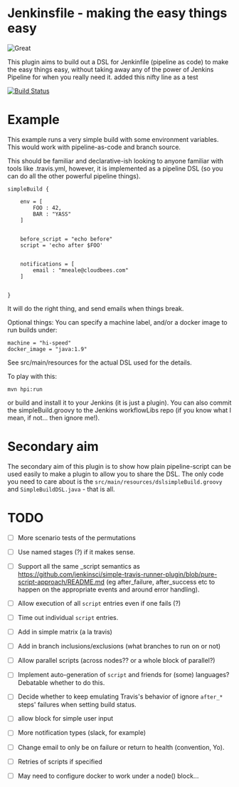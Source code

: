 # Jenkinsfile - making the easy things easy

![Great](great.jpg)

This plugin aims to build out a DSL for Jenkinfile (pipeline as code) to make the easy things easy, without taking away any of the power of Jenkins Pipeline for when you really need it.
added this nifty line as a test

[![Build Status](https://jenkins.ci.cloudbees.com/job/plugins/job/simple-build-for-pipeline-plugin/badge/icon)](https://jenkins.ci.cloudbees.com/job/plugins/job/simple-build-for-pipeline-plugin/)

# Example

This example runs a very simple build with some environment variables. This would work with pipeline-as-code and branch source.

This should be familiar and declarative-ish looking to anyone familiar with tools like .travis.yml, however, it is implemented as a pipeline DSL (so you can do all the other powerful pipeline things). 

```
simpleBuild {
 
    env = [
        FOO : 42,
        BAR : "YASS"
    ]
    

    before_script = "echo before"
    script = 'echo after $FOO'
    
    
    notifications = [
        email : "mneale@cloudbees.com"    
    ]
    
    
}
```

It will do the right thing, and send emails when things break. 

Optional things: You can specify a machine label, and/or a docker image to run builds under: 

```
machine = "hi-speed"
docker_image = "java:1.9"
```

See src/main/resources for the actual DSL used for the details.

To play with this:

`mvn hpi:run`

 or build and install it to your Jenkins (it is just a plugin). You can also commit the simpleBuild.groovy to the Jenkins workflowLibs repo (if you know what I mean, if not... then ignore me!).

 # Secondary aim

 The secondary aim of this plugin is to show how plain pipeline-script can be used easily to make a plugin to allow you to share the DSL.
 The only code you need to care about is the `src/main/resources/dslsimpleBuild.groovy` and `SimpleBuildDSL.java` - that is all.
 
 # TODO
- [ ] More scenario tests of the permutations
- [ ] Use named stages (?) if it makes sense. 
- [ ] Support all the same _script semantics as https://github.com/jenkinsci/simple-travis-runner-plugin/blob/pure-script-approach/README.md (eg after_failure, after_success etc to happen on the appropriate events and around error handling). 
- [ ] Allow execution of all `script` entries even if one fails (?)
- [ ] Time out individual `script` entries.
- [ ] Add in simple matrix (a la travis)
- [ ] Add in branch inclusions/exclusions (what branches to run on or not)
- [ ] Allow parallel scripts (across nodes?? or a whole block of parallel?)
- [ ] Implement auto-generation of `script` and friends for (some) languages? Debatable whether to do this.
- [ ] Decide whether to keep emulating Travis's behavior of ignore `after_*` steps' failures when setting build status.
- [ ] allow block for simple user input
- [ ] More notification types (slack, for example)
- [ ] Change email to only be on failure or return to health (convention, Yo). 
- [ ] Retries of scripts if specified
- [ ] May need to configure docker to work under a node() block... 


